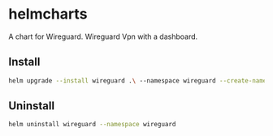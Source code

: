 # helmcharts

A chart for Wireguard. Wireguard Vpn with a dashboard.

## Install

```bash
helm upgrade --install wireguard .\ --namespace wireguard --create-namespace
```

## Uninstall

```bash
helm uninstall wireguard --namespace wireguard
```
